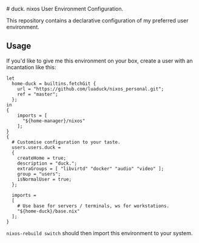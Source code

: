 # duck. nixos User Environment Configuration.

This repository contains a declarative configuration of my preferred user environment.

## Usage

If you'd like to give me this environment on your box, create a user with an incantation like this:

```
let
  home-duck = builtins.fetchGit {
    url = "https://github.com/luaduck/nixos_personal.git";
    ref = "master";
  };
in
{
    imports = [
      "${home-manager}/nixos"
    ];
}
{
  # Customise configuration to your taste.
  users.users.duck =
  {
    createHome = true;
    description = "duck.";
    extraGroups = [ "libvirtd" "docker" "audio" "video" ];
    group = "users";
    isNormalUser = true;
  };

  imports =
  [
    # Use base for servers / terminals, ws for workstations.
    "${home-duck}/base.nix"
  ];
}
```

`nixos-rebuild switch` should then import this environment to your system.